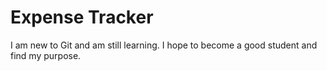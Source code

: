 # Expense Tracker

I am new to Git and am still learning. I hope to become a good student and find my purpose.
